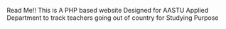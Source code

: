 Read Me!!
 This is A PHP based website Designed for AASTU Applied Department to track teachers going out of country
 for Studying Purpose
 
